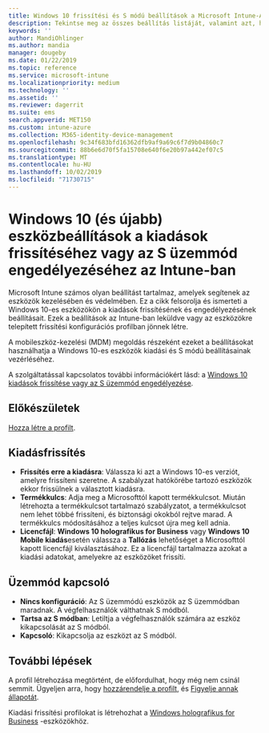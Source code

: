 ```yaml
---
title: Windows 10 frissítési és S módú beállítások a Microsoft Intune-Azure-ban | Microsoft Docs
description: Tekintse meg az összes beállítás listáját, valamint azt, hogy mit csinálnak egy eszközön futó Windows 10-es kiadás frissítésekor, vagy engedélyezze az S üzemmódot az eszközön a Microsoft Intune eszköz konfigurációs profiljának használatával.
keywords: ''
author: MandiOhlinger
ms.author: mandia
manager: dougeby
ms.date: 01/22/2019
ms.topic: reference
ms.service: microsoft-intune
ms.localizationpriority: medium
ms.technology: ''
ms.assetid: ''
ms.reviewer: dagerrit
ms.suite: ems
search.appverid: MET150
ms.custom: intune-azure
ms.collection: M365-identity-device-management
ms.openlocfilehash: 9c34f683bfd16362dfb9af9a69c6f7d9b04860c7
ms.sourcegitcommit: 88b6e6d70f5fa15708e640f6e20b97a442ef07c5
ms.translationtype: MT
ms.contentlocale: hu-HU
ms.lasthandoff: 10/02/2019
ms.locfileid: "71730715"
---
```

# <a name="windows-10-and-newer-device-settings-to-upgrade-editions-or-enable-s-mode-in-intune"></a>Windows 10 (és újabb) eszközbeállítások a kiadások frissítéséhez vagy az S üzemmód engedélyezéséhez az Intune-ban

Microsoft Intune számos olyan beállítást tartalmaz, amelyek segítenek az eszközök kezelésében és védelmében. Ez a cikk felsorolja és ismerteti a Windows 10-es eszközökön a kiadások frissítésének és engedélyezésének beállításait. Ezek a beállítások az Intune-ban leküldve vagy az eszközökre telepített frissítési konfigurációs profilban jönnek létre.

A mobileszköz-kezelési (MDM) megoldás részeként ezeket a beállításokat használhatja a Windows 10-es eszközök kiadási és S módú beállításainak vezérléséhez.

A szolgáltatással kapcsolatos további információkért lásd: a [Windows 10 kiadások frissítése vagy az S üzemmód engedélyezése](edition-upgrade-configure-windows-10.md).

## <a name="before-you-begin"></a>Előkészületek

[Hozza létre a profilt](edition-upgrade-configure-windows-10.md#create-the-profile).

## <a name="edition-upgrade"></a>Kiadásfrissítés

- **Frissítés erre a kiadásra**: Válassza ki azt a Windows 10-es verziót, amelyre frissíteni szeretne. A szabályzat hatókörébe tartozó eszközök ekkor frissülnek a választott kiadásra.
- **Termékkulcs**: Adja meg a Microsofttól kapott termékkulcsot. Miután létrehozta a termékkulcsot tartalmazó szabályzatot, a termékkulcsot nem lehet többé frissíteni, és biztonsági okokból rejtve marad. A termékkulcs módosításához a teljes kulcsot újra meg kell adnia.
- **Licencfájl**: **Windows 10 holografikus for Business** vagy **Windows 10 Mobile kiadás**esetén válassza a **Tallózás** lehetőséget a Microsofttól kapott licencfájl kiválasztásához. Ez a licencfájl tartalmazza azokat a kiadási adatokat, amelyekre az eszközöket frissíti.

## <a name="mode-switch"></a>Üzemmód kapcsoló

- **Nincs konfiguráció**: Az S üzemmódú eszközök az S üzemmódban maradnak. A végfelhasználók válthatnak S módból.
- **Tartsa az S módban**: Letiltja a végfelhasználók számára az eszköz kikapcsolását az S módból.
- **Kapcsoló**: Kikapcsolja az eszközt az S módból.

## <a name="next-steps"></a>További lépések

A profil létrehozása megtörtént, de előfordulhat, hogy még nem csinál semmit. Ügyeljen arra, hogy [hozzárendelje a profilt](device-profile-assign.md), és [Figyelje annak állapotát](device-profile-monitor.md).

Kiadási frissítési profilokat is létrehozhat a [Windows holografikus for Business](holographic-upgrade.md) -eszközökhöz.
